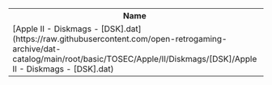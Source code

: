 <table>
<tr><th>Name</th><th>Size</th></tr>
<tr><td>[Apple II - Diskmags - [DSK].dat](https://raw.githubusercontent.com/open-retrogaming-archive/dat-catalog/main/root/basic/TOSEC/Apple/II/Diskmags/[DSK]/Apple II - Diskmags - [DSK].dat)</td><td>29033</td></tr>
</table>
